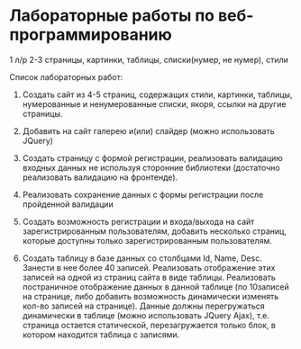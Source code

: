 # Лабораторные работы по веб-программированию
1 л/р 2-3 страницы, картинки, таблицы, списки(нумер, не нумер), стили

Список лабораторных работ:

1) Создать сайт из 4-5 страниц, содержащих стили, картинки, таблицы, нумерованные и ненумерованные списки, якоря, ссылки на другие страницы.

2) Добавить на сайт галерею и(или) слайдер (можно использовать JQuery)

3) Создать страницу с формой регистрации, реализовать валидацию входных данных не используя сторонние библиотеки (достаточно реализовать валидацию на фронтенде).

4) Реализовать сохранение данных с формы регистрации после пройденной валидации

5) Создать возможность регистрации и входа/выхода на сайт зарегистрированным пользователям, добавить несколько страниц, которые доступны только зарегистрированным пользователям.

6) Создать таблицу в базе данных со столбцами Id, Name, Desc. Занести в нее более 40 записей. Реализовать отображение этих записей на одной из страниц сайта в виде таблицы. Реализовать постраничное отображение данных в данной таблице (по 10записей на странице, либо добавить возможность динамически изменять кол-во записей на странице). Данные должны перегружаться динамически в таблице (можно использовать JQuery Ajax), т.е. страница остается статической, перезагружается только блок, в котором находится таблица с записями.